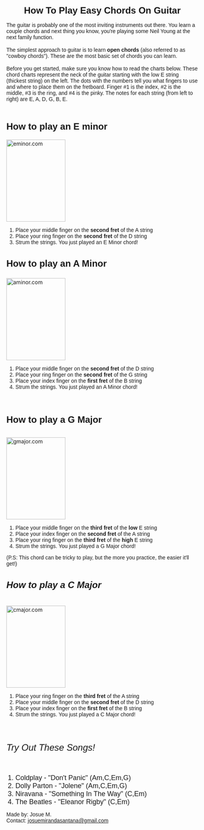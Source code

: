 <!DOCTYPE html>
<html>
<div style="background-image: url('https://i.pinimg.com/originals/ae/90/22/ae9022d8fd5d44d9b4fc47653f73e79b.jpg');">

<head>
<title>How To Play Easy Chords On Guitar</title>
</head>
<body>

<center>
<h1 style = "font-family:Arial,serif;font-size:24px">
         How To Play Easy Chords On Guitar
      </h1>
      </center>
      
<p1 style = "font-family:Arial,serif;font-size;style:14px">
The guitar is probably one of the most inviting instruments out there. You learn a couple chords and next thing you know, you're playing some Neil Young at the next family function.
</p1>

<br>
<br>

<p2 style = "font-family:Arial,serif;font-size;style:14px">
The simplest approach to guitar is to learn <b>open chords</b> (also referred to as "cowboy chords"). These are the most basic set of chords you can learn. 
</p2>

<br>
<br>

<p3 style = "font-family:Arial,serif;font-size;style:14px">
Before you get started, make sure you know how to read the charts below. These chord charts represent the neck of the guitar starting with the low E string (thickest string) on the left. The dots with the numbers tell you what fingers to use and where to place them on the fretboard. Finger #1 is the index, #2 is the middle, #3 is the ring, and #4 is the pinky. The notes for each string (from left to right) are E, A, D, G, B, E.
</p3>

<br>
<br>

<h2 style = "font-family:Arial,serif;font-size:24px">
         How to play an E minor
      </h2>
<img src="https://guitarlessons-com-public.s3.amazonaws.com/graphics/rhythm-quick-start/e-minor-open.png" alt="eminor.com" width="155" height="215">

<br>

<p4 style = "font-family:Arial,serif;font-size;style:14px">
<ol>
<li>Place your middle finger on the <b>second fret</b> of the A string</li>
<li>Place your ring finger on the <b>second fret</b> of the D string</li>
<li>Strum the strings. You just played an E Minor chord!</li>
</ol>
</p4>

<h3 style = "font-family:Arial,serif;font-size:24px">
         How to play an A Minor
      </h3>
<img src="http://guitarlessons-com-public.s3.amazonaws.com/graphics/rhythm-quick-start/a-minor-open.png" alt="aminor.com" width="155" height="215">

<br>

<p5 style = "font-family:Arial,serif;font-size;style:14px">
<ol>
<li>Place your middle finger on the <b>second fret</b> of the D string</li>
<li>Place your ring finger on the <b>second fret</b> of the G string</li>
<li>Place your index finger on the <b>first fret</b> of the B string</li>
<li>Strum the strings. You just played an A Minor chord!</li>
</ol>
</p5>

<br>

<h4 style = "font-family:Arial,serif;font-size:24px">
         How to play a G Major
      </h4>
<img src="http://guitarlessons-com-public.s3.amazonaws.com/graphics/rhythm-quick-start/g-major-open.png" alt="gmajor.com" width="155" height="215">

<br>

<p6 style = "font-family:Arial,serif;font-size;style:14px">
<ol>
<li>Place your middle finger on the <b>third fret</b> of the <b>low</b> E string</li>
<li>Place your index finger on the <b>second fret</b> of the A string</li>
<li>Place your ring finger on the <b>third fret</b> of the <b>high</b> E string</li>
<li>Strum the strings. You just played a G Major chord!</li>
</ol>
(P.S: This chord can be tricky to play, but the more you practice, the easier it'll get!)
</p6>

<br>

<h5 style = "font-family:Arial,serif;font-size:24px">
         How to play a C Major
      </h5>
<img src="http://guitarlessons-com-public.s3.amazonaws.com/graphics/rhythm-quick-start/c-major-open.png" alt="cmajor.com" width="155" height="215">

<br>

<p7 style = "font-family:Arial,serif;font-size;style:14px">
<ol>
<li>Place your ring finger on the <b>third fret</b> of the A string</li>
<li>Place your middle finger on the <b>second fret</b> of the D string</li>
<li>Place your index finger on the <b>first fret</b> of the B string</li>
<li>Strum the strings. You just played a C Major chord!</li>
</ol>
</p7>
<br>
<h6 style = "font-family:Arial,serif;font-size:24px">
         Try Out These Songs!
      </h6>
  <ol>
<p8 style = "font-family:Arial,serif;font-size:18px">
<li>Coldplay - "Don't Panic" (Am,C,Em,G)</li>
<li>Dolly Parton - "Jolene" (Am,C,Em,G)</li>
<li>Niravana - "Something In The Way" (C,Em)</li>
<li>The Beatles - "Eleanor Rigby" (C,Em)</li>
</ol>
</p8>

        
      


<footer style = "font-family:Arial,serif;font-size;style:14px">
Made by: Josue M.
<br>
Contact: <a href="mailto:josuemirandasantana@gmail.com">josuemirandasantana@gmail.com</a>
</footer>



</body>
</html>
